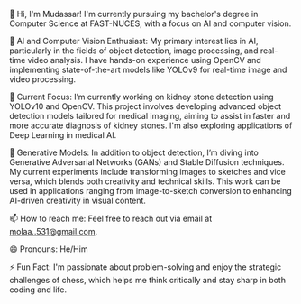 👋 Hi, I'm Mudassar! I'm currently pursuing my bachelor's degree in Computer Science at FAST-NUCES, with a focus on AI and computer vision.

👀 AI and Computer Vision Enthusiast: My primary interest lies in AI, particularly in the fields of object detection, image processing, and real-time video analysis. I have hands-on experience using OpenCV and implementing state-of-the-art models like YOLOv9 for real-time image and video processing.

🌱 Current Focus: I’m currently working on kidney stone detection using YOLOv10 and OpenCV. This project involves developing advanced object detection models tailored for medical imaging, aiming to assist in faster and more accurate diagnosis of kidney stones. I'm also exploring applications of Deep Learning in medical AI.

🎨 Generative Models: In addition to object detection, I’m diving into Generative Adversarial Networks (GANs) and Stable Diffusion techniques. My current experiments include transforming images to sketches and vice versa, which blends both creativity and technical skills. This work can be used in applications ranging from image-to-sketch conversion to enhancing AI-driven creativity in visual content.

📫 How to reach me: Feel free to reach out via email at molaa..531@gmail.com.

😄 Pronouns: He/Him

⚡ Fun Fact: I'm passionate about problem-solving and enjoy the strategic challenges of chess, which helps me think critically and stay sharp in both coding and life.
<!---
mudassar531/mudassar531 is a ✨ special ✨ repository because its `README.md` (this file) appears on your GitHub profile.
You can click the Preview link to take a look at your changes.
--->
